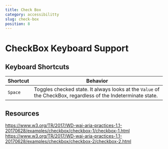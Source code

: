 ```yaml
---
title: Check Box
category: accessibilitty
slug: check-box
position: 8
---
```

# CheckBox Keyboard Support

## Keyboard Shortcuts

| Shortcut | Behavior |
|----------|----------|
| `Space` | Toggles checked state. It always looks at the `Value` of the CheckBox, regardless of the Indeterminate state. |

## Resources

https://www.w3.org/TR/2017/WD-wai-aria-practices-1.1-20170628/examples/checkbox/checkbox-1/checkbox-1.html
https://www.w3.org/TR/2017/WD-wai-aria-practices-1.1-20170628/examples/checkbox/checkbox-2/checkbox-2.html
